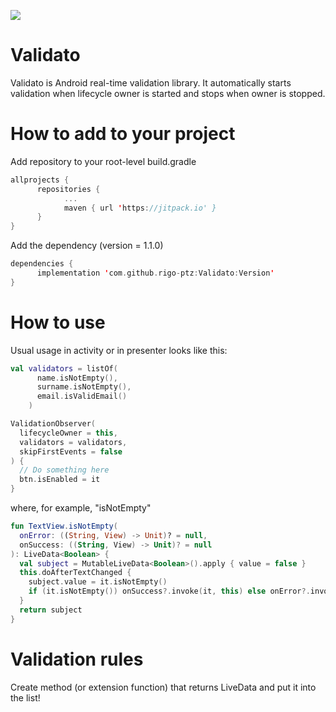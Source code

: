 [![](https://jitpack.io/v/rigo-ptz/Validato.svg)](https://jitpack.io/#rigo-ptz/Validato)


# Validato

Validato is Android real-time validation library. It automatically starts validation when 
lifecycle owner is started and stops when owner is stopped.

# How to add to your project

Add repository to your root-level build.gradle
```kotlin
allprojects {
      repositories {
            ...
            maven { url 'https://jitpack.io' }
      }
}

```

Add the dependency (version = 1.1.0)
```kotlin
dependencies {
      implementation 'com.github.rigo-ptz:Validato:Version'
}

```

# How to use
Usual usage in activity or in presenter looks like this: 

```kotlin
val validators = listOf(
      name.isNotEmpty(),
      surname.isNotEmpty(),
      email.isValidEmail()
    )

ValidationObserver(
  lifecycleOwner = this,
  validators = validators,
  skipFirstEvents = false
) {
  // Do something here
  btn.isEnabled = it
}

```

where, for example, "isNotEmpty"

```kotlin
fun TextView.isNotEmpty(
  onError: ((String, View) -> Unit)? = null,
  onSuccess: ((String, View) -> Unit)? = null
): LiveData<Boolean> {
  val subject = MutableLiveData<Boolean>().apply { value = false }
  this.doAfterTextChanged {
    subject.value = it.isNotEmpty()
    if (it.isNotEmpty()) onSuccess?.invoke(it, this) else onError?.invoke(it, this)
  }
  return subject
}
```

# Validation rules
Create method (or extension function) that returns LiveData<Boolean> and put it into the list!

